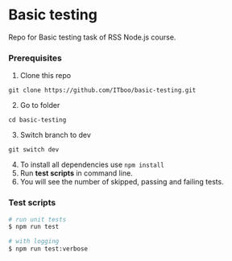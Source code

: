 # Basic testing

Repo for Basic testing task of RSS Node.js course.

### Prerequisites

1. Clone this repo 

``` git clone https://github.com/ITboo/basic-testing.git ```

2. Go to folder

``` cd basic-testing ```

3. Switch branch to dev

``` git switch dev ```

4. To install all dependencies use `npm install`
5. Run **test scripts** in command line.
6. You will see the number of skipped, passing and failing tests.

### Test scripts

```bash
# run unit tests
$ npm run test

# with logging
$ npm run test:verbose
```
